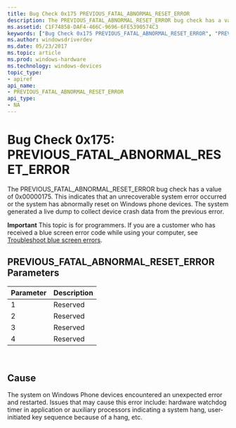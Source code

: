 ```yaml
---
title: Bug Check 0x175 PREVIOUS_FATAL_ABNORMAL_RESET_ERROR
description: The PREVIOUS_FATAL_ABNORMAL_RESET_ERROR bug check has a value of 0x00000175.
ms.assetid: C1F74858-DAF4-466C-9696-6FE5390574C3
keywords: ["Bug Check 0x175 PREVIOUS_FATAL_ABNORMAL_RESET_ERROR", "PREVIOUS_FATAL_ABNORMAL_RESET_ERROR"]
ms.author: windowsdriverdev
ms.date: 05/23/2017
ms.topic: article
ms.prod: windows-hardware
ms.technology: windows-devices
topic_type:
- apiref
api_name:
- PREVIOUS_FATAL_ABNORMAL_RESET_ERROR
api_type:
- NA
---
```


# Bug Check 0x175: PREVIOUS\_FATAL\_ABNORMAL\_RESET\_ERROR


The PREVIOUS\_FATAL\_ABNORMAL\_RESET\_ERROR bug check has a value of 0x00000175. This indicates that an unrecoverable system error occurred or the system has abnormally reset on Windows phone devices. The system generated a live dump to collect device crash data from the previous error.

**Important** This topic is for programmers. If you are a customer who has received a blue screen error code while using your computer, see [Troubleshoot blue screen errors](http://windows.microsoft.com/windows-10/troubleshoot-blue-screen-errors).

## PREVIOUS\_FATAL\_ABNORMAL\_RESET\_ERROR Parameters


| Parameter | Description |
|-----------|-------------|
| 1         | Reserved    |
| 2         | Reserved    |
| 3         | Reserved    |
| 4         | Reserved    |

 

Cause
-----

The system on Windows Phone devices encountered an unexpected error and restarted. Issues that may cause this error include: hardware watchdog timer in application or auxiliary processors indicating a system hang, user-initiated key sequence because of a hang, etc.

 

 





